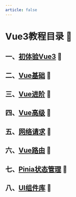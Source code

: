 ```yaml
---
article: false
---
```

# Vue3教程目录  :love_letter:
## 一、[初体验Vue3](/web/vue/vue01.md)  :clown_face:
## 二、[Vue基础](/web/vue/vue02.md)  :clown_face:
## 三、[Vue进阶](/web/vue/vue03.md)  :clown_face:
## 四、[Vue高级](/web/vue/vue04.md)  :clown_face:
## 五、[网络请求](/web/vue/vue05.md)  :clown_face:
## 六、[Vue路由](/web/vue/vue06.md)  :clown_face:
## 七、[Pinia状态管理](/web/vue/vue07.md)  :clown_face:
## 八、[UI组件库](/web/vue/vue08.md)  :clown_face: